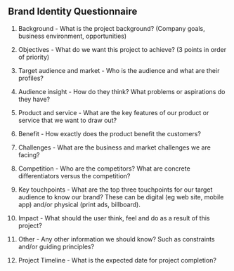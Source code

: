 ## Brand Identity Questionnaire 

1. Background - What is the project background? 
(Company goals, business environment, opportunities)

1. Objectives - What do we want this project to achieve? (3 points in order of priority)

1. Target audience and market - 
Who is the audience and what are their profiles?

1. Audience insight - How do they think? What problems or aspirations do they have?

1. Product and service - What are the key features of our product or service that we want to draw out?

1. Benefit - How exactly does the product benefit the customers?

1. Challenges - What are the business and market challenges we are facing?

1. Competition - Who are the competitors? What are concrete differentiators versus the competition?

1. Key touchpoints - What are the top three touchpoints for our target audience to know our brand? These can be digital (eg web site, mobile app) and/or physical (print ads, billboard).

1. Impact - What should the user think, feel and do as a result of this project?

1. Other - Any other information we should know? Such as constraints and/or guiding principles?

1. Project Timeline - What is the expected date for project completion?
